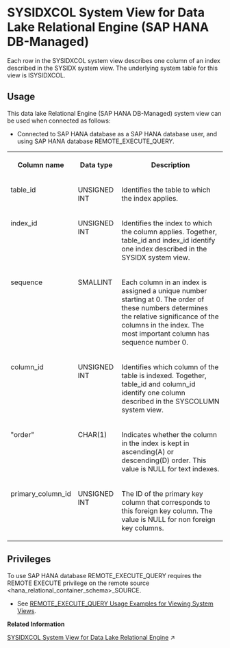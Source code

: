 <!-- loioc788126885234b62a755b24da7d314e9 -->

# SYSIDXCOL System View for Data Lake Relational Engine \(SAP HANA DB-Managed\)

Each row in the SYSIDXCOL system view describes one column of an index described in the SYSIDX system view. The underlying system table for this view is ISYSIDXCOL.



## Usage

This data lake Relational Engine \(SAP HANA DB-Managed\) system view can be used when connected as follows:

-   Connected to SAP HANA database as a SAP HANA database user, and using SAP HANA database REMOTE\_EXECUTE\_QUERY.





<table>
<tr>
<th valign="top">

Column name

</th>
<th valign="top">

Data type

</th>
<th valign="top">

Description

</th>
</tr>
<tr>
<td valign="top">

table\_id

</td>
<td valign="top">

UNSIGNED INT

</td>
<td valign="top">

Identifies the table to which the index applies.

</td>
</tr>
<tr>
<td valign="top">

index\_id

</td>
<td valign="top">

UNSIGNED INT

</td>
<td valign="top">

Identifies the index to which the column applies. Together, table\_id and index\_id identify one index described in the SYSIDX system view.

</td>
</tr>
<tr>
<td valign="top">

sequence

</td>
<td valign="top">

SMALLINT

</td>
<td valign="top">

Each column in an index is assigned a unique number starting at 0. The order of these numbers determines the relative significance of the columns in the index. The most important column has sequence number 0.

</td>
</tr>
<tr>
<td valign="top">

column\_id

</td>
<td valign="top">

UNSIGNED INT

</td>
<td valign="top">

Identifies which column of the table is indexed. Together, table\_id and column\_id identify one column described in the SYSCOLUMN system view.

</td>
</tr>
<tr>
<td valign="top">

"order"

</td>
<td valign="top">

CHAR\(1\)

</td>
<td valign="top">

Indicates whether the column in the index is kept in ascending\(A\) or descending\(D\) order. This value is NULL for text indexes.

</td>
</tr>
<tr>
<td valign="top">

primary\_column\_id

</td>
<td valign="top">

UNSIGNED INT

</td>
<td valign="top">

The ID of the primary key column that corresponds to this foreign key column. The value is NULL for non foreign key columns.

</td>
</tr>
</table>



<a name="loioc788126885234b62a755b24da7d314e9__section_gj1_wy1_4yb"/>

## Privileges

To use SAP HANA database REMOTE\_EXECUTE\_QUERY requires the REMOTE EXECUTE privilege on the remote source <hana\_relational\_container\_schema\>\_SOURCE.

-   See [REMOTE\_EXECUTE\_QUERY Usage Examples for Viewing System Views](https://help.sap.com/docs/SAP_HANA_DATA_LAKE/a898e08b84f21015969fa437e89860c8/ada51c0074354a5f99b60c14cffb653c.html).

**Related Information**  


[SYSIDXCOL System View for Data Lake Relational Engine](https://help.sap.com/viewer/19b3964099384f178ad08f2d348232a9/2024_1_QRC/en-US/3be8e1416c5f1014aa0185d6ff33803a.html "Each row in the SYSIDXCOL system view describes one column of an index described in the SYSIDX system view. The underlying system table for this view is ISYSIDXCOL.") :arrow_upper_right:


